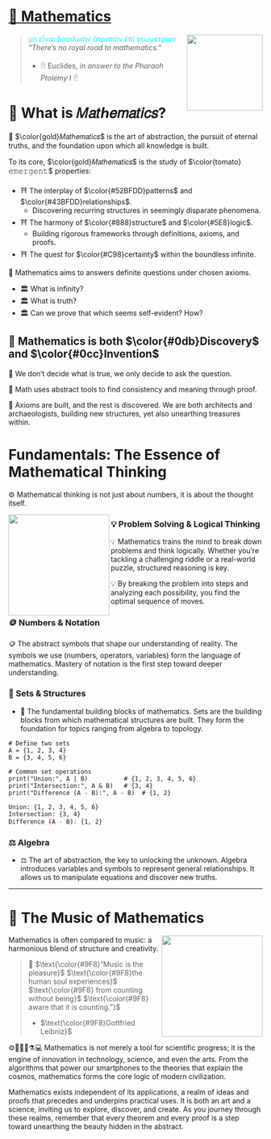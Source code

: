 


# [🧮 Mathematics](https://github.com/JulTob/Mathematics/wiki#-mathematics) 

  <img src='https://upload.wikimedia.org/wikipedia/commons/9/91/Head_of_Ptolemy_II_or_III_MET_EG66.99.134.jpeg' width=150 align=right>


>  <span style="color: cyan;">μὴ εἶναι βασιλικὴν ἀτραπὸν ἐπί γεωμετρίαν </span>        
>  _"There’s no royal road to mathematics."_  
>  - 𓁞 Euclides, _in answer to the Pharaoh Ptolemy I_ 𓁛

# 🌟 What is 𝑀𝑎𝑡ℎ𝑒𝑚𝑎𝑡𝑖𝑐𝑠?

🦋 $\color{gold}𝑀𝑎𝑡ℎ𝑒𝑚𝑎𝑡𝑖𝑐𝑠$ is the art of abstraction, the pursuit of eternal truths, and the foundation upon which all knowledge is built. 

To its core, $\color{gold}𝑀𝑎𝑡ℎ𝑒𝑚𝑎𝑡𝑖𝑐𝑠$ is the study of $\color{tomato}𝚎𝚖𝚎𝚛𝚐𝚎𝚗𝚝$ properties:
* ⛩️ The interplay of $\color{#52BFDD}patterns$ and $\color{#43BFDD}relationships$.
  - Discovering recurring structures in seemingly disparate phenomena.
* ⛩️ The harmony of $\color{#888}structure$ and $\color{#5E8}logic$.
  - Building rigorous frameworks through definitions, axioms, and proofs.
* ⛩️ The quest for $\color{#C98}certainty$ within the boundless infinite.

📌 Mathematics aims to answers definite questions under chosen axioms.
- 🏛️ What is infinity?
- 🏛️ What is truth?
- 🏛️ Can we prove that which seems self-evident? How?

## 🌟 Mathematics is both $\color{#0db}Discovery$ and $\color{#0cc}Invention$
🔭 We don’t decide what is true, we only decide to ask the question.

🔬 Math uses abstract tools to find consistency and meaning through proof.

🔩 Axioms are built, and the rest is discovered. We are both architects and archaeologists, building new structures, yet also unearthing treasures within.

# Fundamentals: The Essence of Mathematical Thinking

⚙️ Mathematical thinking is not just about numbers, it is about the thought itself. 

[<img src="https://img.youtube.com/vi/B1J6Ou4q8vE/0.jpg"
width = 200 align="left">](https://youtu.be/B1J6Ou4q8vE)

### 💡 Problem Solving & Logical Thinking
💡 Mathematics trains the mind to break down problems and think logically. Whether you’re tackling a challenging riddle or a real-world puzzle, structured reasoning is key. 

💡 By breaking the problem into steps and analyzing each possibility, you find the optimal sequence of moves.

### 🪙 Numbers & Notation
🪙 The abstract symbols that shape our understanding of reality. The symbols we use (numbers, operators, variables) form the language of mathematics. Mastery of notation is the first step toward deeper understanding.

### 🧰 Sets & Structures
* 🧰 The fundamental building blocks of mathematics. Sets are the building blocks from which mathematical structures are built. They form the foundation for topics ranging from algebra to topology.
```Py
# Define two sets
A = {1, 2, 3, 4}
B = {3, 4, 5, 6}

# Common set operations
print("Union:", A | B)          # {1, 2, 3, 4, 5, 6}
print("Intersection:", A & B)   # {3, 4}
print("Difference (A - B):", A - B)  # {1, 2}
```

```bash
Union: {1, 2, 3, 4, 5, 6}
Intersection: {3, 4}
Difference (A - B): {1, 2}
```

### ⚖️  Algebra
- ⚖️ The art of abstraction, the key to unlocking the unknown.
Algebra introduces variables and symbols to represent general relationships. It allows us to manipulate equations and discover new truths.

***

# 🪽 The Music of Mathematics

<img src="https://drscdn.500px.org/photo/1061231064/m%3D900/v2?sig=c0f009ec2d769e2f1e2571c6dcdb7c320ab702ebbc8a62d8224fb73404f1c701"
width= 200 align="right">

Mathematics is often compared to music: a harmonious blend of structure and creativity. 

> 🎹 $\text{\color{#9F8}“Music is the pleasure}$ 
> $\text{\color{#9F8}the human soul experiences}$
> $\text{\color{#9F8} from counting without being}$
> $\text{\color{#9F8} aware that it is counting.”}$      
> * $\text{\color{#9F8}Gottfried Leibniz}$

⚙️🔭🧬🔬⚗️💻  Mathematics is not merely a tool for scientific progress; it is the engine of innovation in technology, science, and even the arts. From the algorithms that power our smartphones to the theories that explain the cosmos, mathematics forms the core logic of modern civilization.  

Mathematics exists independent of its applications, a realm of ideas and proofs that precedes and underpins practical uses. It is both an art and a science, inviting us to explore, discover, and create. As you journey through these realms, remember that every theorem and every proof is a step toward unearthing the beauty hidden in the abstract.





